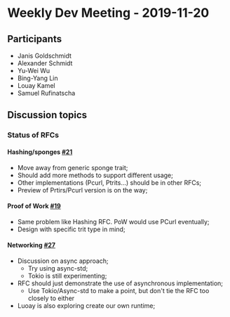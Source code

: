 # Weekly Dev Meeting - 2019-11-20

## Participants

+ Janis Goldschmidt
+ Alexander Schmidt
+ Yu-Wei Wu
+ Bing-Yang Lin
+ Louay Kamel
+ Samuel Rufinatscha

## Discussion topics

### Status of RFCs

#### Hashing/sponges [#21](https://github.com/iotaledger/bee-rfcs/pull/21)

+ Move away from generic sponge trait;
+ Should add more methods to support different usage;
+ Other implementations (Pcurl, Ptrits...) should be in other RFCs;
+ Preview of Prtirs/Pcurl version is on the way;

#### Proof of Work [#19](https://github.com/iotaledger/bee-rfcs/pull/19)

+ Same problem like Hashing RFC. PoW would use PCurl eventually;
+ Design with specific trit type in mind;

#### Networking [#27](https://github.com/iotaledger/bee-rfcs/pull/27)

+ Discussion on async approach;
    + Try using async-std;
    + Tokio is still experimenting;
+ RFC should just demonstrate the use of asynchronous implementation;
    + Use Tokio/Async-std to make a point, but don't tie the RFC too closely to either
+ Luoay is also exploring create our own runtime; 
